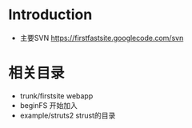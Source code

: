 # Introduction #

  * 主要SVN  https://firstfastsite.googlecode.com/svn


# 相关目录 #
  * trunk/firstsite webapp
  * beginFS 开始加入
  * example/struts2  strust的目录